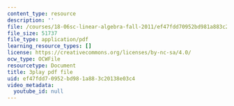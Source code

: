 ```yaml
---
content_type: resource
description: ''
file: /courses/18-06sc-linear-algebra-fall-2011/ef47fdd70952bd981a883c20138e03c4_Go2aLo7ZOlU.pdf
file_size: 51737
file_type: application/pdf
learning_resource_types: []
license: https://creativecommons.org/licenses/by-nc-sa/4.0/
ocw_type: OCWFile
resourcetype: Document
title: 3play pdf file
uid: ef47fdd7-0952-bd98-1a88-3c20138e03c4
video_metadata:
  youtube_id: null
---
```

